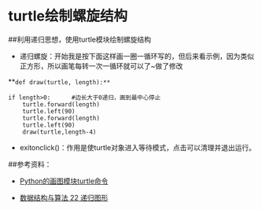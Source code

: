 # turtle绘制螺旋结构

##利用递归思想，使用turtle模块绘制螺旋结构

* 递归螺旋：开始我是按下面这样画一圈一循环写的，但后来看示例，因为类似正方形，所以画笔每转一次一循环就可以了~做了修改

**`def draw(turtle, length):**`

    if length>0:      #边长大于0递归，画到最中心停止
        turtle.forward(length)
        turtle.left(90)
        turtle.forward(length)
        turtle.left(90)
        draw(turtle,length-4)
* exitonclick()：作用是使turtle对象进入等待模式，点击可以清理并退出运行。  



##参考资料：  

* [Python的画图模块turtle命令](https://www.pythontab.com/html/2017/pythongui_1121/1185.html)

* [数据结构与算法 22 递归图形](https://blog.csdn.net/python2014/article/details/22187531)
